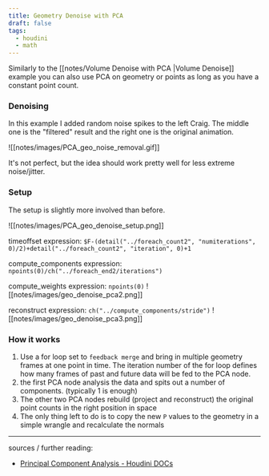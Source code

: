 ```yaml
---
title: Geometry Denoise with PCA
draft: false
tags:
  - houdini
  - math
---
```

Similarly to the [[notes/Volume Denoise with PCA |Volume Denoise]] example you can also use PCA on geometry or points as long as you have a constant point count.
### Denoising

In this example I added random noise spikes to the left Craig. The middle one is the "filtered" result and the right one is the original animation.

![[notes/images/PCA_geo_noise_removal.gif]]

It's not perfect, but the idea should work pretty well for less extreme noise/jitter.
### Setup

The setup is slightly more involved than before.

![[notes/images/PCA_geo_denoise_setup.png]]

timeoffset expression: `$F-(detail("../foreach_count2", "numiterations", 0)/2)+detail("../foreach_count2", "iteration", 0)+1`

compute_components expression: `npoints(0)/ch("../foreach_end2/iterations")`

compute_weights expression: `npoints(0)`
![[notes/images/geo_denoise_pca2.png]]

reconstruct expression: `ch("../compute_components/stride")`
![[notes/images/geo_denoise_pca3.png]]
### How it works

1. Use a for loop set to `feedback merge` and bring in multiple geometry frames at one point in time. The iteration number of the for loop defines how many frames of past and future data will be fed to the PCA node.
2. the first PCA node analysis the data and spits out a number of components. (typically 1 is enough)
3. The other two PCA nodes rebuild (project and reconstruct) the original point counts in the right position in space
4. The only thing left to do is to copy the new `P` values to the geometry in a simple wrangle and recalculate the normals

---

sources / further reading:
- [Principal Component Analysis - Houdini DOCs](https://www.sidefx.com/docs/houdini/nodes/sop/pca.html)


